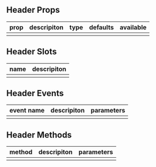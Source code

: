 ## Header Props

| prop         |   descripiton     | type     |  defaults  |   available   |
| ----------- | ------------- | -------- | --------- | ---------------- |
|             |               |           |          |                  |

## Header Slots

|   name  |      descripiton       |
|  ------  |    ---------   |
|          |                |

## Header Events

|   event name   |    descripiton   |  parameters  |
| -------    | --------- |  --------- |
|            |           |            |

## Header Methods

|  method  |   descripiton   |  parameters   |
| ------- | ------  |  ------  |
|         |         |          |
